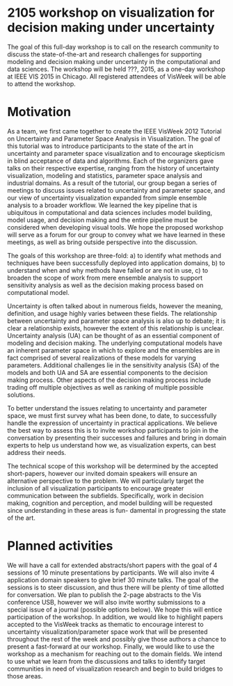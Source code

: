 
# 2105 workshop on visualization for decision making under uncertainty

The goal of this full-day workshop is to call on the research community to
discuss the state-of-the-art and research challenges for supporting modeling
and decision making under uncertainty in the computational and data sciences.
The workshop will be held ???, 2015, as a one-day workshop at IEEE VIS 2015 
in Chicago. All registered attendees of VisWeek will be able to attend 
the workshop.

# Motivation

As a team, we first came together to create the IEEE VisWeek 2012 Tutorial on
Uncertainty and Parameter Space Analysis in Visualization. The goal of this
tutorial was to introduce participants to the state of the art in uncertainty
and parameter space visualization and to encourage skepticism in blind
acceptance of data and algorithms. Each of the organizers gave talks on their
respective expertise, ranging from the history of uncertainty visualization,
modeling and statistics, parameter space analysis and industrial domains. As a
result of the tutorial, our group began a series of meetings to discuss
issues related to uncertainty and parameter space, and our view of uncertainty
visualization expanded from simple ensemble analysis to a broader workflow.
We learned the key pipeline that is ubiquitous in computational and data
sciences includes model building, model usage, and decision making and the
entire pipeline must be considered when developing visual tools. We hope the
proposed workshop will serve as a forum for our group to convey what we have
learned in these meetings, as well as bring outside perspective into the
discussion.

The goals of this workshop are three-fold: a) to identify what methods and
techniques have been successfully deployed into application domains, b) to
understand when and why methods have failed or are not in use, c) to broaden
the scope of work from mere ensemble analysis to support sensitivity analysis
as well as the decision making process based on computational model.

Uncertainty is often talked about in numerous fields, however the meaning,
definition, and usage highly varies between these fields. The relationship
between uncertainty and parameter space analysis is also up to debate; it is
clear a relationship exists, however the extent of this relationship is
unclear. Uncertainty analysis (UA) can be thought of as an essential component
of modeling and decision making. The underlying computational models have an
inherent parameter space in which to explore and the ensembles are in fact
comprised of several realizations of these models for varying parameters.
Additional challenges lie in the sensitivity analysis (SA) of the models and
both UA and SA are essential components to the decision making process. Other
aspects of the decision making process include trading off multiple objectives
as well as ranking of multiple possible solutions.

To better understand the issues relating to uncertainty and parameter space,
we must first survey what has been done, to date, to successfully handle the
expression of uncertainty in practical applications. We believe the best way
to assess this is to invite workshop participants to join in the conversation
by presenting their successes and failures and bring in domain experts to help
us understand how we, as visualization experts, can best address their needs.

The technical scope of this workshop will be determined by the accepted
short-papers, however our invited domain speakers will ensure an alternative
perspective to the problem. We will particularly target the inclusion of all
visualization participants to encourage greater communication between the
subfields. Specifically, work in decision making, cognition and perception, and
model building will be requested since understanding in these areas is fun-
damental in progressing the state of the art.

# Planned activities

We will have a call for extended abstracts/short papers with the goal of 4
sessions of 10 minute presentations by participants. We will also invite 4
application domain speakers to give brief 30 minute talks. The goal of the
sessions is to steer discussion, and thus there will be plenty of time allotted
for conversation. We plan to publish the 2-page abstracts to the Vis
conference USB, however we will also invite worthy submissions to a special
issue of a journal (possible options below). We hope this will entice
participation of the workshop. In addition, we would like to highlight papers
accepted to the VisWeek tracks as thematic to encourage interest to uncertainty
visualization/parameter space work that will be presented throughout the rest
of the week and possibly give those authors a chance to present a
fast-forward at our workshop. Finally, we would like to use the workshop as a
mechanism for reaching out to the domain fields. We intend to use what we learn
from the discussions and talks to identify target communities in need of
visualization research and begin to build bridges to those areas.

